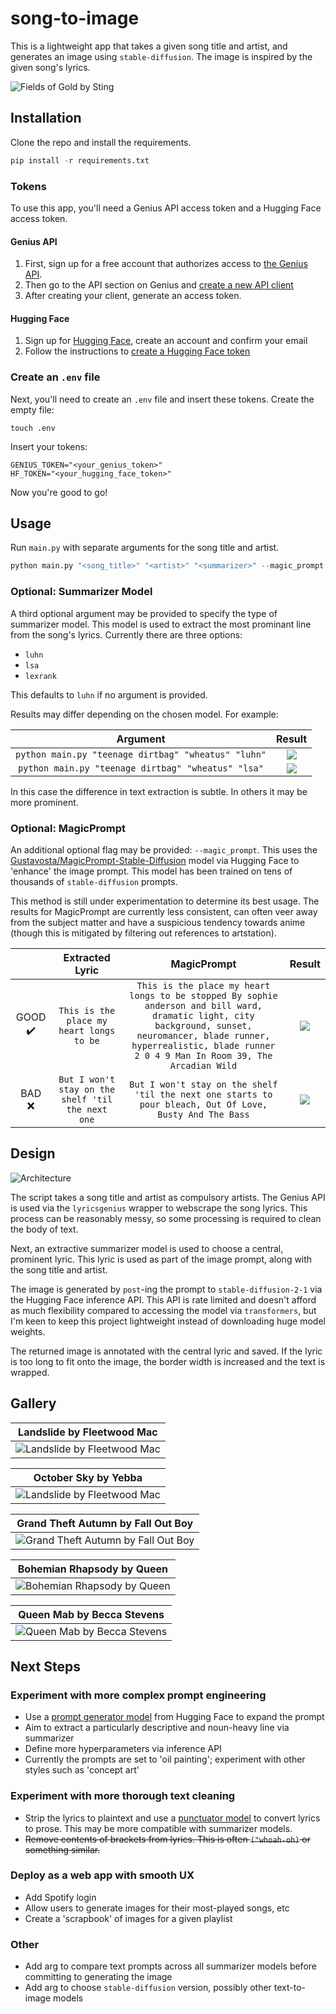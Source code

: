 # song-to-image

This is a lightweight app that takes a given song title and artist, and generates an image using `stable-diffusion`. 
The image is inspired by the given song's lyrics. 

![Fields of Gold by Sting](examples/fields_of_gold.jpg)

## Installation
Clone the repo and install the requirements. 
```python
pip install -r requirements.txt
```

### Tokens
To use this app, you'll need a Genius API access token and a Hugging Face access token. 

#### Genius API
1. First, sign up for a free account that authorizes access to [the Genius API](https://genius.com/api-clients).
2. Then go to the API section on Genius and [create a new API client](https://genius.com/api-clients/new)
3. After creating your client, generate an access token. 

#### Hugging Face
1. Sign up for [Hugging Face](https://huggingface.co), create an account and confirm your email
2. Follow the instructions to [create a Hugging Face token](https://huggingface.co/docs/hub/security-tokens#:~:text=To%20create%20an%20access%20token,clicking%20on%20the%20Manage%20button.)

### Create an `.env` file
Next, you'll need to create an `.env` file and insert these tokens. Create the empty file:
```commandline
touch .env
```
Insert your tokens:
```
GENIUS_TOKEN="<your_genius_token>"
HF_TOKEN="<your_hugging_face_token>"
```

Now you're good to go!

## Usage
Run `main.py` with separate arguments for the song title and artist.
```python
python main.py "<song_title>" "<artist>" "<summarizer>" --magic_prompt
```

### Optional: Summarizer Model

A third optional argument may be provided to specify the type of summarizer model. 
This model is used to extract the most prominant line from the song's lyrics.
Currently there are three options:
- `luhn`
- `lsa`
- `lexrank`

This defaults to `luhn` if no argument is provided.

Results may differ depending on the chosen model. For example:

|                      Argument                       |                 Result                 |
|:---------------------------------------------------:|:--------------------------------------:|
 | `python main.py "teenage dirtbag" "wheatus" "luhn"` | ![](examples/teenage_dirtbag_luhn.jpg) |
| `python main.py "teenage dirtbag" "wheatus" "lsa"`  | ![](examples/teenage_dirtbag_lsa.jpg)  |

In this case the difference in text extraction is subtle. In others it may be more prominent. 

### Optional: MagicPrompt

An additional optional flag may be provided: `--magic_prompt`. 
This uses the [Gustavosta/MagicPrompt-Stable-Diffusion](https://huggingface.co/Gustavosta/MagicPrompt-Stable-Diffusion) 
model via Hugging Face to 'enhance' the image prompt. This model has been trained on tens of thousands of 
`stable-diffusion` prompts. 

This method is still under experimentation to determine its best usage. The results for MagicPrompt are currently less 
consistent, can often veer away from the subject matter and have a suspicious tendency towards anime (though this is 
mitigated by filtering out references to artstation). 


|                         |                  Extracted Lyric                  |                                                                                                          MagicPrompt                                                                                                          |                 Result                 |
|:-----------------------:|:-------------------------------------------------:|:-----------------------------------------------------------------------------------------------------------------------------------------------------------------------------------------------------------------------------:|:--------------------------------------:|
 | GOOD :heavy_check_mark: |   `This is the place my heart longs to be`        | `This is the place my heart longs to be stopped By sophie anderson and bill ward, dramatic light, city background, sunset, neuromancer, blade runner, hyperrealistic, blade runner 2 0 4 9 Man In Room 39, The Arcadian Wild` | ![](examples/man_in_room_39_magic.png) | 
|         BAD :x:         | `But I won't stay on the shelf 'til the next one` |                                                           `But I won't stay on the shelf 'til the next one starts to pour bleach, Out Of Love, Busty And The Bass`                                                            |  ![](examples/out_of_love_magic.png)   |



## Design
![Architecture](examples/architecture.png)

The script takes a song title and artist as compulsory artists. 
The Genius API is used via the `lyricsgenius` wrapper to webscrape the song lyrics. 
This process can be reasonably messy, so some processing is required to clean the body of text. 

Next, an extractive summarizer model is used to choose a central, prominent lyric. 
This lyric is used as part of the image prompt, along with the song title and artist. 

The image is generated by `post`-ing the prompt to `stable-diffusion-2-1` via the Hugging Face inference API. 
This API is rate limited and doesn't afford as much flexibility compared to accessing the model via `transformers`, but 
I'm keen to keep this project lightweight instead of downloading huge model weights. 

The returned image is annotated with the central lyric and saved. 
If the lyric is too long to fit onto the image, the border width is increased and the text is wrapped.

## Gallery

|              Landslide by Fleetwood Mac               |
|:-----------------------------------------------------:|
| ![Landslide by Fleetwood Mac](examples/landslide.jpg) |

|                  October Sky by Yebba                   |
|:-------------------------------------------------------:|
| ![Landslide by Fleetwood Mac](examples/october_sky.png) |

|                   Grand Theft Autumn by Fall Out Boy                   |
|:----------------------------------------------------------------------:|
| ![Grand Theft Autumn by Fall Out Boy](examples/grand_theft_autumn.png) |

|                  Bohemian Rhapsody by Queen                   |
|:-------------------------------------------------------------:|
| ![Bohemian Rhapsody by Queen](examples/bohemian_rhapsody.png) |

|              Queen Mab by Becca Stevens               |
|:-----------------------------------------------------:|
| ![Queen Mab by Becca Stevens](examples/queen_mab.png) |

## Next Steps

### Experiment with more complex prompt engineering
- Use a [prompt generator model](https://huggingface.co/succinctly/text2image-prompt-generator) from Hugging Face to 
expand the prompt
- Aim to extract a particularly descriptive and noun-heavy line via summarizer
- Define more hyperparameters via inference API
- Currently the prompts are set to 'oil painting'; experiment with other styles such as 'concept art'

### Experiment with more thorough text cleaning
- Strip the lyrics to plaintext and use a 
[punctuator model](https://huggingface.co/oliverguhr/fullstop-punctuation-multilang-large?text=Yet+she+blushed+as+if+with+guilt+when+Cynthia+reading+her+thoughts+said+to+her+one+day+Molly+you%27re+very+glad+to+get+rid+of+us+are+not+you) to convert lyrics to prose. This may be more compatible with summarizer models.
- ~~Remove contents of brackets from lyrics. This is often `("whoah-oh)` or something similar.~~

### Deploy as a web app with smooth UX
- Add Spotify login
- Allow users to generate images for their most-played songs, etc
- Create a 'scrapbook' of images for a given playlist

### Other
- Add arg to compare text prompts across all summarizer models before committing to generating the image
- Add arg to choose `stable-diffusion` version, possibly other text-to-image models 